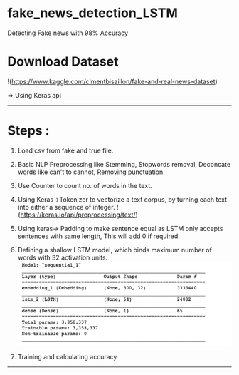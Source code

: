 # fake_news_detection_LSTM
Detecting Fake news with 98% Accuracy

# Download Dataset
!(https://www.kaggle.com/clmentbisaillon/fake-and-real-news-dataset)

=> Using Keras api
_______________________________________________________________________________________________
# Steps :

1. Load csv from fake and true file.
2. Basic NLP Preprocessing like Stemming, Stopwords removal, Deconcate words like can't to cannot,
   Removing punctuation.
3. Use Counter  to count no. of words in the text.
4. Using Keras->Tokenizer to  vectorize a text corpus, by turning each text into either a sequence of integer.
   !(https://keras.io/api/preprocessing/text/)
5. Using keras-> Padding to make sentence equal as LSTM only accepts sentences with same length, This will add 0 if required.
6. Defining a shallow LSTM model, which binds maximum number of words with 32 activation units. 
   ![alt text](https://github.com/zaid7860/fake_news_detection_LSTM/blob/master/Screenshot%202020-07-08%20at%2012.01.02%20AM.png?raw=true)

7. Training and calculating accuracy 
____________________________________________________________________________________________________
